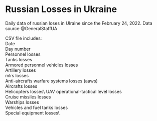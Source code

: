 # Russian Losses in Ukraine
 Daily data of russian loses in Ulraine since the February 24, 2022. Data source @GeneralStaffUA

CSV file includes:\
Date\
Day number\
Personnel	losses\
Tanks losses\
Armored personnel vehicles	losses\
Artillery	losses\
mlrs	losses\
Anti-aircrafts warfare systems	losses (aaws)\
Aircrafts	losses\
Helicopters	losses\ 
UAV operational-tactical level	losses\
Cruise missiles	losses\
Warships	losses\
Vehicles and fuel tanks	losses\
Special equipment losses\
